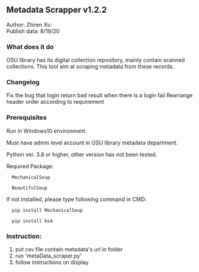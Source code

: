 ## Metadata Scrapper v1.2.2
Author: Zhiren Xu  
Publish data: 8/19/20

### What does it do
   OSU library has its digital collection repository, mainly contain scanned collections. This tool aim at scraping metadata from these records.
   
### Changelog
   Fix the bug that login return bad result when there is a login fail
   Rearrange header order according to requirement
   
### Prerequisites
   Run in Windows10 environment. 
   
   Must have admin level account in OSU library metadata department. 
   
   Python ver. 3.8 or higher, other version has not been tested. 
   
   Required Package: 
   
      MechanicalSoup 
      
      BeautifulSoup 
      
   If not installed, please type following command in CMD:
   
      pip install MechanicalSoup 
      
      pip install bs4  
      
### Instruction:  
   1. put csv file contain metadata's url in folder  
   2. run 'metaData_scraper.py'  
   3. follow instructions on display  
